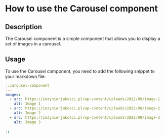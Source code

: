 # How to use the Carousel component

## Description

The Carousel component is a simple component that allows you to display a set of images in a carousel.

## Usage

To use the Carousel component, you need to add the following snippet to your markdown file:

```yaml
::carousel-component
---
images:
  - src: https://inzynierjakosci.pl/wp-content/uploads/2022/09/image-1.png
    alt: Image 1
  - src: https://inzynierjakosci.pl/wp-content/uploads/2022/09/image-2.png
    alt: Image 2
  - src: https://inzynierjakosci.pl/wp-content/uploads/2022/09/image-3.png
    alt: Image 3
---
::
```
